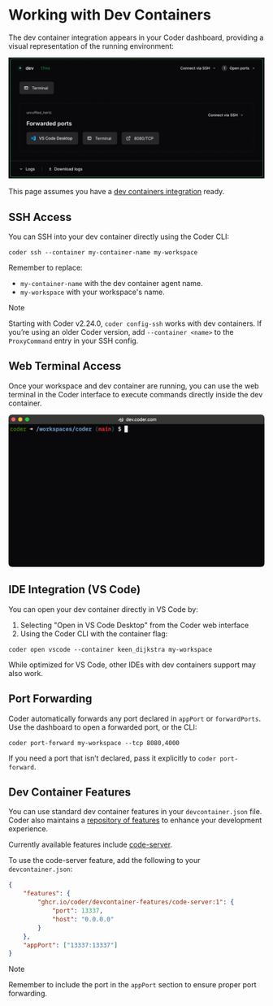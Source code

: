 # Working with Dev Containers

The dev container integration appears in your Coder dashboard, providing a
visual representation of the running environment:

![Dev container integration in Coder dashboard](../../images/user-guides/devcontainers/devcontainer-agent-ports.png)

This page assumes you have a [dev containers integration](./index.md) ready.

## SSH Access

You can SSH into your dev container directly using the Coder CLI:

```console
coder ssh --container my-container-name my-workspace
```

Remember to replace:

- `my-container-name` with the dev container agent name.
- `my-workspace` with your workspace's name.

> [!NOTE]
>
> Starting with Coder v2.24.0, `coder config-ssh` works with dev containers.
> If you’re using an older Coder version, add `--container <name>` to the
> `ProxyCommand` entry in your SSH config.

## Web Terminal Access

Once your workspace and dev container are running, you can use the web terminal
in the Coder interface to execute commands directly inside the dev container.

![Coder web terminal with dev container](../../images/user-guides/devcontainers/devcontainer-web-terminal.png)

## IDE Integration (VS Code)

You can open your dev container directly in VS Code by:

1. Selecting "Open in VS Code Desktop" from the Coder web interface
2. Using the Coder CLI with the container flag:

```console
coder open vscode --container keen_dijkstra my-workspace
```

While optimized for VS Code, other IDEs with dev containers support may also
work.

## Port Forwarding

Coder automatically forwards any port declared in `appPort` or `forwardPorts`.
Use the dashboard to open a forwarded port, or the CLI:

```console
coder port-forward my-workspace --tcp 8080,4000
```

If you need a port that isn’t declared, pass it explicitly to `coder port-forward`.

## Dev Container Features

You can use standard dev container features in your `devcontainer.json` file.
Coder also maintains a
[repository of features](https://github.com/coder/devcontainer-features) to
enhance your development experience.

Currently available features include [code-server](https://github.com/coder/devcontainer-features/blob/main/src/code-server).

To use the code-server feature, add the following to your `devcontainer.json`:

```json
{
    "features": {
        "ghcr.io/coder/devcontainer-features/code-server:1": {
            "port": 13337,
            "host": "0.0.0.0"
        }
    },
    "appPort": ["13337:13337"]
}
```

> [!NOTE]
>
> Remember to include the port in the `appPort` section to ensure proper port
> forwarding.
